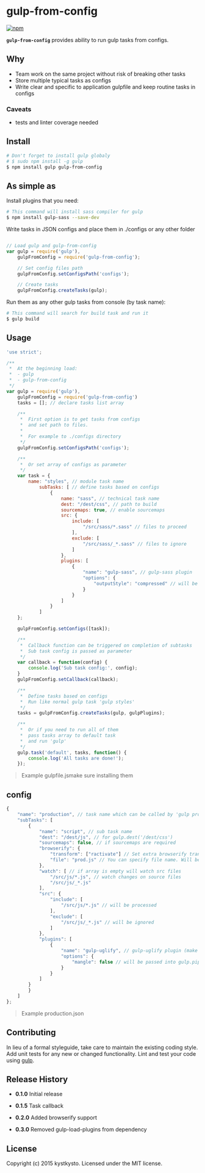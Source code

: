 # gulp-from-config

[![npm](https://nodei.co/npm/gulp-from-config.svg?downloads=true)](https://nodei.co/npm/gulp-from-config/)

**`gulp-from-config`** provides ability to run gulp tasks from configs.

## Why

- Team work on the same project without risk of breaking other tasks
- Store multiple typical tasks as configs
- Write clear and specific to application gulpfile and keep routine tasks in configs

### Caveats

- tests and linter coverage needed

## Install

```bash
# Don't forget to install gulp globaly
# $ sudo npm install -g gulp
$ npm install gulp gulp-from-config
```

## As simple as

Install plugins that you need:

```bash
# This command will install sass compiler for gulp
$ npm install gulp-sass --save-dev
```

Write tasks in JSON configs and place them in ./configs or any other folder

```javascript

// Load gulp and gulp-from-config
var gulp = require('gulp'),
    gulpFromConfig = require('gulp-from-config');

    // Set config files path
    gulpFromConfig.setConfigsPath('configs');

    // Create tasks
    gulpFromConfig.createTasks(gulp);
```

Run them as any other gulp tasks from console (by task name):

```bash
# This command will search for build task and run it
$ gulp build
```

## Usage

```javascript
'use strict';

/**
 *  At the beginning load:
 *  - gulp
 *  - gulp-from-config
 */
var gulp = require('gulp'),
    gulpFromConfig = require('gulp-from-config')
    tasks = []; // declare tasks list array

    /**
     *  First option is to get tasks from configs
     *  and set path to files.
     *
     *  For example to ./configs directory
     */
    gulpFromConfig.setConfigsPath('configs');

    /**
     *  Or set array of configs as parameter
     */
    var task = {
        name: "styles", // module task name
            subTasks: [ // define tasks based on configs
                {
                    name: "sass", // technical task name
                    dest: "/dest/css", // path to build
                    sourcemaps: true, // enable sourcemaps
                    src: {
                        include: [
                            "/src/sass/*.sass" // files to proceed
                        ],
                        exclude: [
                            "/src/sass/_*.sass" // files to ignore
                        ]
                    },
                    plugins: [
                        {
                            "name": "gulp-sass", // gulp-sass plugin
                            "options": {
                                "outputStyle": "compressed" // will be passed to plugin parameter
                            }
                        }
                    ]
                }
            ]
    };

    gulpFromConfig.setConfigs([task]);

    /**
     *  Callback function can be triggered on completion of subtasks
     *  Sub task config is passed as parameter
     */
    var callback = function(config) {
        console.log('Sub task config:', config);
    }
    gulpFromConfig.setCallback(callback);

    /**
     *  Define tasks based on configs
     *  Run like normal gulp task 'gulp styles'
     */
    tasks = gulpFromConfig.createTasks(gulp, gulpPlugins);

    /**
     *  Or if you need to run all of them
     *  pass tasks array to default task
     *  and run 'gulp'
     */
    gulp.task('default', tasks, function() {
        console.log('All tasks are done!');
    });
```
> Example gulpfile.jsmake sure installing them

## config

```javascript
{
    "name": "production", // task name which can be called by 'gulp production'
    "subTasks": [
        {
            "name": "script", // sub task name
            "dest": "/dest/js", // for gulp.dest('/dest/css')
            "sourcemaps": false, // if sourcemaps are required
            "browserify": {
                "transform": ["ractivate"] // Set extra browserify transforms (make sure that transform installed!)
                "file": "prod.js" // You can specify file name. Will be task name by default ('production')
            },
            "watch": [ // if array is empty will watch src files
                "/src/js/*.js", // watch changes on source files
                "/src/js/_*.js"
            ],
            "src": {
                "include": [
                    "/src/js/*.js" // will be processed
                ],
                "exclude": [
                    "/src/js/_*.js" // will be ignored
                ]
            },
            "plugins": [
                {
                    "name": "gulp-uglify", // gulp-uglify plugin (make sure that plugin installed!)
                    "options": {
                        "mangle": false // will be passed into gulp.pipe(uglify(options))
                    }
                }
            ]
        }
        }
    ]
};
```
> Example production.json

## Contributing

In lieu of a formal styleguide, take care to maintain the existing coding style. Add unit tests for any new or changed functionality. Lint and test your code using [gulp](http://gulpjs.com/).

## Release History

- **0.1.0** Initial release

- **0.1.5** Task callback

- **0.2.0** Added browserify support

- **0.3.0** Removed gulp-load-plugins from dependency

## License

Copyright (c) 2015 kystkysto. Licensed under the MIT license.